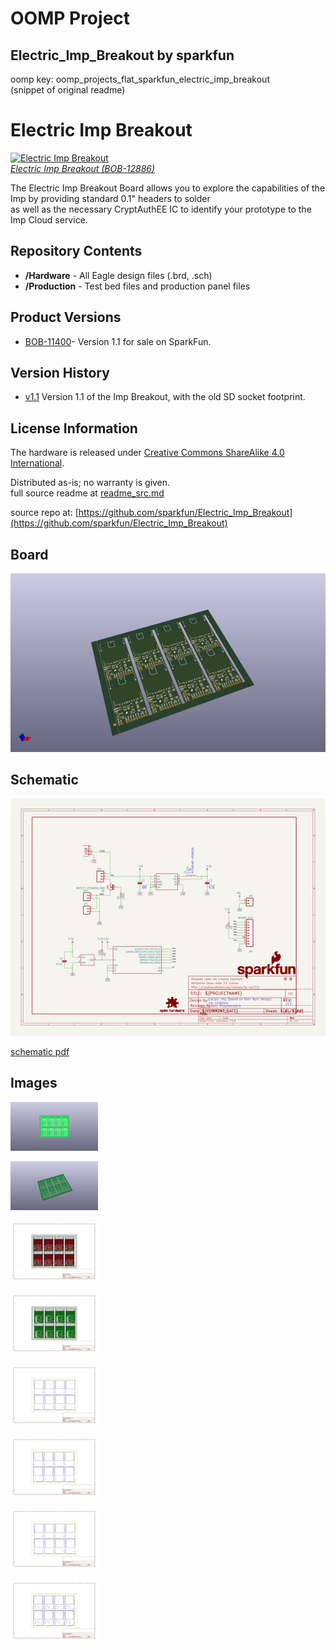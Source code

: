 # OOMP Project  
## Electric_Imp_Breakout  by sparkfun  
  
oomp key: oomp_projects_flat_sparkfun_electric_imp_breakout  
(snippet of original readme)  
  
Electric Imp Breakout  
=====================  
  
[![Electric Imp Breakout](https://cdn.sparkfun.com//assets/parts/9/7/7/6/12886-01.jpg)  
*Electric Imp Breakout (BOB-12886)*](https://www.sparkfun.com/products/12886)  
  
The Electric Imp Breakout Board allows you to explore the capabilities of the Imp by providing standard 0.1" headers to solder  
as well as the necessary CryptAuthEE IC to identify your prototype to the Imp Cloud service.   
  
Repository Contents  
-------------------  
* **/Hardware** - All Eagle design files (.brd, .sch)  
* **/Production** - Test bed files and production panel files  
  
Product Versions  
----------------  
* [BOB-11400](https://www.sparkfun.com/products/11400)- Version 1.1 for sale on SparkFun.   
  
Version History  
---------------  
* [v1.1](https://github.com/sparkfun/Electric_Imp_Breakout/tree/V_1.1) Version 1.1 of the Imp Breakout, with the old SD socket footprint.  
  
License Information  
-------------------  
The hardware is released under [Creative Commons ShareAlike 4.0 International](https://creativecommons.org/licenses/by-sa/4.0/).  
  
Distributed as-is; no warranty is given.  
  full source readme at [readme_src.md](readme_src.md)  
  
source repo at: [https://github.com/sparkfun/Electric_Imp_Breakout](https://github.com/sparkfun/Electric_Imp_Breakout)  
## Board  
  
[![working_3d.png](working_3d_600.png)](working_3d.png)  
## Schematic  
  
[![working_schematic.png](working_schematic_600.png)](working_schematic.png)  
  
[schematic pdf](working_schematic.pdf)  
## Images  
  
[![working_3D_bottom.png](working_3D_bottom_140.png)](working_3D_bottom.png)  
  
[![working_3D_top.png](working_3D_top_140.png)](working_3D_top.png)  
  
[![working_assembly_page_01.png](working_assembly_page_01_140.png)](working_assembly_page_01.png)  
  
[![working_assembly_page_02.png](working_assembly_page_02_140.png)](working_assembly_page_02.png)  
  
[![working_assembly_page_03.png](working_assembly_page_03_140.png)](working_assembly_page_03.png)  
  
[![working_assembly_page_04.png](working_assembly_page_04_140.png)](working_assembly_page_04.png)  
  
[![working_assembly_page_05.png](working_assembly_page_05_140.png)](working_assembly_page_05.png)  
  
[![working_assembly_page_06.png](working_assembly_page_06_140.png)](working_assembly_page_06.png)  
